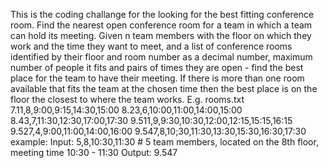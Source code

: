 This is the coding challange for the looking for the best fitting conference room.
Find the nearest open conference room for a team in which a team can hold its meeting. Given n team members with the floor on which they work and the time they want to meet, and a list of conference rooms identified by their floor and room number as a decimal number, maximum number of people it fits and pairs of times they are open - find the best place for the team to have their meeting. If there is more than one room available that fits the team at the chosen time then the best place is on the floor the closest to where the team works. E.g. rooms.txt 7.11,8,9:00,9:15,14:30,15:00 8.23,6,10:00,11:00,14:00,15:00 8.43,7,11:30,12:30,17:00,17:30 9.511,9,9:30,10:30,12:00,12:15,15:15,16:15 9.527,4,9:00,11:00,14:00,16:00 9.547,8,10;30,11:30,13:30,15:30,16:30,17:30 
example:
Input: 5,8,10:30,11:30 # 5 team members, located on the 8th floor, meeting time 10:30 - 11:30 
Output: 9.547
